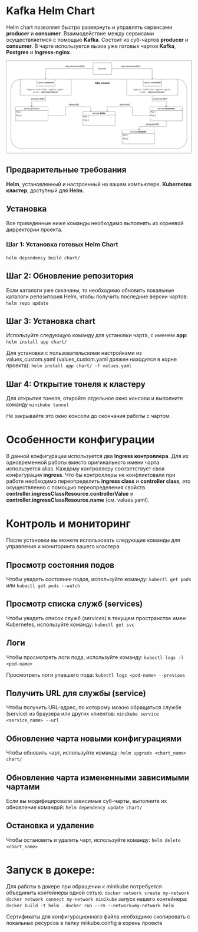 # Kafka Helm Chart

Helm chart позволяет быстро развернуть и управлять сервисами **producer** и **consumer**.
Взаимодействие между сервисами осуществляетмся с помощью **Kafka**. Состоит из суб-чартов **producer**
и **consumer**. В чарте используется вызов уже готовых чартов **Kafka**, **Postgres** и **Ingress-nginx**.

![Cтруктура приложения в кластере K8s.png](..%2Fdocs%2FC%D1%82%D1%80%D1%83%D0%BA%D1%82%D1%83%D1%80%D0%B0%20%D0%BF%D1%80%D0%B8%D0%BB%D0%BE%D0%B6%D0%B5%D0%BD%D0%B8%D1%8F%20%D0%B2%20%D0%BA%D0%BB%D0%B0%D1%81%D1%82%D0%B5%D1%80%D0%B5%20K8s.png)


## Предварительные требования
**Helm**, установленный и настроенный на вашем компьютере.
**Kubernetes кластер**, доступный для **Helm**.

## Установка
Все приведенные ниже команды необходимо выполнять из корневой дирректории проекта.

### Шаг 1: Установка готовых **Helm Chart**
`helm dependency build chart/`

## Шаг 2: Обновление репозитория
Если каталоги уже сккачаны, то необходимо обновить локальные каталоги репозитория Helm, 
чтобы получить последние версии чартов:
`helm repo update`

## Шаг 3: Установка chart
Используйте следующую команду для установки чарта, с именем **app**:
`helm install app chart/`

Для установки с пользовательскими настройками из values_custom.yaml (values_custom.yaml должен находится в корне проекта):
`helm install app chart/ -f values.yaml`

## Шаг 4: Открытие тонеля к кластеру
Для открытия тонеля, откройте отдельное окно консоли и выполните команду
`minikube tunnel`

Не закрывайте это окно консоли до окончания работы с чартом.


# Особенности конфигурации
В данной конфигурации используется два **Ingress контроллера**. Для их одновременной работы вместо оригинального имени чарта
используется alias. Каждому контроллеру соответствует своя конфигурация **ingress**. Что бы контроллеры не конфликтовали
при работе необходимо переопределить **ingress class** и **controller class**, это осуществленно с помощью переопределения 
свойств **controller.ingressClassResource.controllerValue** и **controller.ingressClassResource.name** (см. values.yaml).


# Контроль и мониторинг
После установки вы можете использовать следующие команды для управления и мониторинга вашего кластера:

## Просмотр состояния подов
Чтобы увидеть состояние подов, используйте команду:
`kubectl get pods`
или
`kubectl get pods --watch`

## Просмотр списка служб (services)
Чтобы увидеть список служб (services) в текущем пространстве имен Kubernetes, используйте команду:
`kubectl get svc`

## Логи
Чтобы просмотреть логи пода, используйте команду:
`kubectl logs -l <pod-name>`
 
Просмотреть логи упавшего пода:
`kubectl logs <pod-name> --previous`

## Получить URL для службы (service)
Чтобы получить URL-адрес, по которому можно обращаться службе (service) из браузера или других клиентов:
`minikube service <service_name> --url`

## Обновление чарта новыми конфигурациями
Чтобы обновить чарт, используйте команду:
`helm upgrade <chart_name> chart/`

## Обновление чарта измененными зависимыми чартами
Если вы модифицировали зависимые суб-чарты, выполните их обновление командой: 
`helm dependency update chart/`

## Остановка и удаление
Чтобы остановить и удалить чарт, используйте команду:
`helm delete <chart_name>`



# Запуск в докере:
Для работы в докере при обращении к minikube потребуется объединить контейнеры одной сетью:
`docker network create my-network`
`docker network connect my-network minikube`
запуск нашего контейнера:
`docker build -t helm .`
`docker run --rm --network=my-network helm`

Сертификаты для конфигурационного файла необходимо скопировать с локальных ресурсов в папку miikube.config в корень проекта